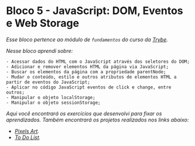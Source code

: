 # Bloco 5 - JavaScript: DOM, Eventos e Web Storage

*Esse bloco pertence ao módulo de `fundamentos` do curso da [Trybe](https://www.betrybe.com/).*

*Nesse bloco aprendi sobre:*

    - Acessar dados do HTML com o JavaScript através dos seletores do DOM;
    - Adicionar e remover elementos HTML da página via JavaScript;
    - Buscar os elementos da página com a propriedade parentNode;
    - Mudar o conteúdo, estilo e outros atributos de elementos HTML a partir de eventos do JavaScript;
    - Aplicar no código JavaScript eventos de click e change, entre outros;
    - Manipular o objeto localStorage;
    - Manipular o objeto sessionStorage;


*Aqui você encontrará os exercícios que desenvolvi para fixar os aprendizados. Também encontrará os projetos realizados nos links abaixo:*

- *[Pixels Art](https://github.com/tryber/sd-019-a-project-pixels-art/pull/37).*
- *[To Do List](https://github.com/tryber/sd-019-a-project-todo-list/pull/28).*
